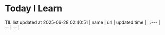 # Today I Learn 
TIL list updated at 2025-06-28 02:40:51
| name | url | updated time |
| :--- | -- | -- |
